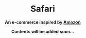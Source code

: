 <div align="center">
    <h1>Safari</h1>
    <strong>
         <p>An e-commerce inspired by <a href="https://www.amazon.com/">Amazon</a></p>
    </strong>
    <strong>
         <p>Contents will be added soon...</p>
    </strong>
</div>